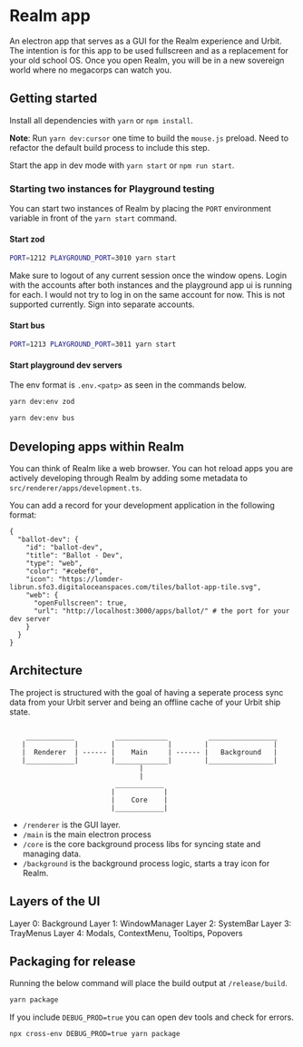 # Realm app

An electron app that serves as a GUI for the Realm experience and Urbit. The intention is for this app to be used fullscreen and as a replacement for your old school OS. Once you open Realm, you will be in a new sovereign world where no megacorps can watch you.

## Getting started

Install all dependencies with `yarn` or `npm install`.

**Note**: Run `yarn dev:cursor` one time to build the `mouse.js` preload. Need to refactor the default build
process to include this step.

Start the app in dev mode with `yarn start` or `npm run start`.

### Starting two instances for Playground testing

You can start two instances of Realm by placing the `PORT` environment variable in front of the `yarn start` command.

#### Start zod

```bash
PORT=1212 PLAYGROUND_PORT=3010 yarn start
```

Make sure to logout of any current session once the window opens. Login with the accounts after both instances and the playground app ui is running for each.
I would not try to log in on the same account for now. This is not supported currently. Sign into separate accounts.

#### Start bus

```bash
PORT=1213 PLAYGROUND_PORT=3011 yarn start
```

#### Start playground dev servers

The env format is `.env.<patp>` as seen in the commands below.

```bash
yarn dev:env zod
```

```bash
yarn dev:env bus
```

## Developing apps within Realm

You can think of Realm like a web browser. You can hot reload apps you are actively developing through Realm by adding some metadata to `src/renderer/apps/development.ts`.

You can add a record for your development application in the following format:

```jsonc
{
  "ballot-dev": {
    "id": "ballot-dev",
    "title": "Ballot - Dev",
    "type": "web",
    "color": "#cebef0",
    "icon": "https://lomder-librun.sfo3.digitaloceanspaces.com/tiles/ballot-app-tile.svg",
    "web": {
      "openFullscreen": true,
      "url": "http://localhost:3000/apps/ballot/" # the port for your dev server
    }
  }
}
```

## Architecture

The project is structured with the goal of having a seperate process sync data from your Urbit server and being an offline cache of your Urbit ship state.

```

    ____________          _____________          _________________
   |            |        |             |        |                |
   |  Renderer  | ------ |    Main     | ------ |   Background   |
   |____________|        |_____________|        |________________|
                                |
                                |
                          ____________
                         |            |
                         |    Core    |
                         |____________|
```

- `/renderer` is the GUI layer.
- `/main` is the main electron process
- `/core` is the core background process libs for syncing state and managing data.
- `/background` is the background process logic, starts a tray icon for Realm.

## Layers of the UI

Layer 0: Background
Layer 1: WindowManager
Layer 2: SystemBar
Layer 3: TrayMenus
Layer 4: Modals, ContextMenu, Tooltips, Popovers

## Packaging for release

Running the below command will place the build output at `/release/build`.

```zsh
yarn package
```

If you include `DEBUG_PROD=true` you can open dev tools and check for errors.

```zsh
npx cross-env DEBUG_PROD=true yarn package
```
